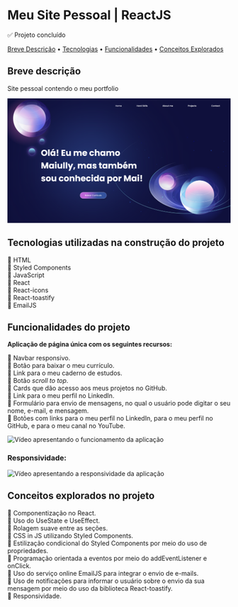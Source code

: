 # Meu Site Pessoal | ReactJS

✅ Projeto concluído

<p>
<a href="#breve-descrição">Breve Descrição</a> •
<a href="#tecnologias-utilizadas-na-construção-do-projeto">Tecnologias</a> •
<a href="#funcionalidades-do-projeto">Funcionalidades</a> •
<a href="#conceitos-explorados-no-projeto">Conceitos Explorados</a>
</p>

## Breve descrição

Site pessoal contendo o meu portfolio

![Captura de tela do banner do site](./public/assets/printPortfolio.png)

## Tecnologias utilizadas na construção do projeto

📍 HTML  
📍 Styled Components  
📍 JavaScript  
📍 React  
📍 React-icons  
📍 React-toastify  
📍 EmailJS

## Funcionalidades do projeto

<p><strong>Aplicação de página única com os seguintes recursos:</strong></p>

📍 Navbar responsivo.  
📍 Botão para baixar o meu currículo.  
📍 Link para o meu caderno de estudos.  
📍 Botão <i>scroll to top</i>.  
📍 Cards que dão acesso aos meus projetos no GitHub.  
📍 Link para o meu perfil no LinkedIn.  
📍 Formulário para envio de mensagens, no qual o usuário pode digitar o seu nome, e-mail, e mensagem.  
📍 Botões com links para o meu perfil no LinkedIn, para o meu perfil no GitHub, e para o meu canal no YouTube.

![Vídeo apresentando o funcionamento da aplicação](./public/assets/portfolio-gif.gif)

### Responsividade:

![Vídeo apresentando a responsividade da aplicação](./public/assets/portfolio-responsividade.gif)

## Conceitos explorados no projeto

📍 Componentização no React.  
📍 Uso do UseState e UseEffect.  
📍 Rolagem suave entre as seções.  
📍 CSS in JS utilizando Styled Components.  
📍 Estilização condicional do Styled Components por meio do uso de propriedades.  
📍 Programação orientada a eventos por meio do addEventListener e onClick.  
📍 Uso do serviço online EmailJS para integrar o envio de e-mails.  
📍 Uso de notificações para informar o usuário sobre o envio da sua mensagem por meio do uso da biblioteca React-toastify.  
📍 Responsividade.
